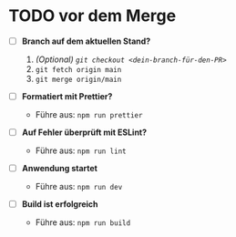# TODO vor dem Merge

- [ ] **Branch auf dem aktuellen Stand?**
   1. *(Optional) `git checkout <dein-branch-für-den-PR>`*
   2. `git fetch origin main`
   3. `git merge origin/main`

- [ ] **Formatiert mit Prettier?**
  - Führe aus: `npm run prettier`

- [ ] **Auf Fehler überprüft mit ESLint?**
  - Führe aus: `npm run lint`

- [ ] **Anwendung startet**
  - Führe aus: `npm run dev`

- [ ] **Build ist erfolgreich**
  - Führe aus: `npm run build`
